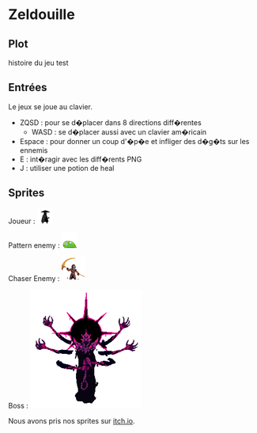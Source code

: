 # Zeldouille

## Plot

histoire du jeu
test

## Entrées
Le jeux se joue au clavier.
* ZQSD : pour se d�placer dans 8 directions diff�rentes
	* WASD : se d�placer aussi avec un clavier am�ricain
* Espace : pour donner un coup d'�p�e et infliger des d�g�ts sur les ennemis
* E : int�ragir avec les diff�rents PNG
* J : utiliser une potion de heal

## Sprites
Joueur : ![Sprite du joueur](Projet%20Zelda-Like%202D/assets/player/player_for_md.png)

Pattern enemy : ![Sprite du pattern enemy](Projet%20Zelda-Like%202D/assets/enemy/slime/slime_for_md.png)

Chaser Enemy : ![Sprite du chaser enemy](Projet%20Zelda-Like%202D/assets/enemy/necro/necro_for_md.png)

Boss : ![Sprite du boss](Projet%20Zelda-Like%202D/assets/enemy/boss/boss_for_md.png)

Nous avons pris nos sprites sur [itch.io](https://itch.io/).